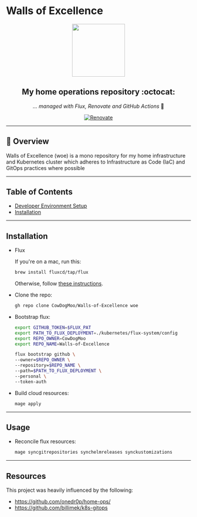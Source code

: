 # Walls of Excellence

<div align="center">

<img src="https://camo.githubusercontent.com/5b298bf6b0596795602bd771c5bddbb963e83e0f/68747470733a2f2f692e696d6775722e636f6d2f7031527a586a512e706e67" align="center" width="144px" height="144px"/>

## My home operations repository :octocat:

_... managed with Flux, Renovate and GitHub Actions_ 🤖

</div>

<div align="center">

[![Renovate](https://github.com/CowDogMoo/Walls-of-Excellence/actions/workflows/renovate.yaml/badge.svg)](https://github.com/CowDogMoo/Walls-of-Excellence/actions/workflows/renovate.yaml)

</div>

---

## 📖 Overview

Walls of Excellence (woe) is a mono repository for my home
infrastructure and Kubernetes cluster which adheres to
Infrastructure as Code (IaC) and GitOps practices where possible

---

## Table of Contents

- [Developer Environment Setup](docs/dev.md)
- [Installation](#installation)

---

## Installation

- Flux

  If you're on a mac, run this:

  ```bash
  brew install fluxcd/tap/flux
  ```

  Otherwise, follow [these instructions](https://fluxcd.io/flux/installation/).

- Clone the repo:

  ```bash
  gh repo clone CowDogMoo/Walls-of-Excellence woe
  ```

- Bootstrap flux:

  ```bash
  export GITHUB_TOKEN=$FLUX_PAT
  export PATH_TO_FLUX_DEPLOYMENT=./kubernetes/flux-system/config
  export REPO_OWNER=CowDogMoo
  export REPO_NAME=Walls-of-Excellence

  flux bootstrap github \
  --owner=$REPO_OWNER \
  --repository=$REPO_NAME \
  --path=$PATH_TO_FLUX_DEPLOYMENT \
  --personal \
  --token-auth
  ```

- Build cloud resources:

  ```bash
  mage apply
  ```

---

## Usage

- Reconcile flux resources:

  ```bash
  mage syncgitrepositories synchelmreleases synckustomizations
  ```

---

## Resources

This project was heavily influenced by the following:

- <https://github.com/onedr0p/home-ops/>
- <https://github.com/billimek/k8s-gitops>
